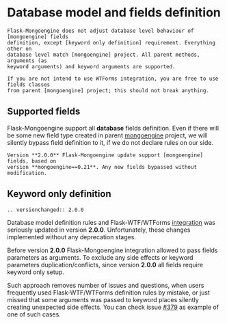 # Database model and fields definition

```{important}
Flask-Mongoengine does not adjust database level behaviour of [mongoengine] fields
definition, except [keyword only definition] requirement. Everything other on
database level match [mongoengine] project. All parent methods, arguments (as
keyword arguments) and keyword arguments are supported.

If you are not intend to use WTForms integration, you are free to use fields classes
from parent [mongoengine] project; this should not break anything.
```

## Supported fields

Flask-Mongoengine support all **database** fields definition. Even if there will be some
new field type created in parent [mongoengine] project, we will silently bypass
field definition to it, if we do not declare rules on our side.

```{note}
Version **2.0.0** Flask-Mongoengine update support [mongoengine] fields, based on
version **mongoengine==0.21**. Any new fields bypassed without modification.
```

## Keyword only definition

```{eval-rst}
.. versionchanged:: 2.0.0
```

Database model definition rules and Flask-WTF/WTForms [integration] was seriously
updated in version **2.0.0**. Unfortunately, these changes implemented without any
deprecation stages.

Before version **2.0.0** Flask-Mongoengine integration allowed to pass fields
parameters as arguments. To exclude any side effects or keyword parameters
duplication/conflicts, since version **2.0.0** all fields require keyword
only setup.

Such approach removes number of issues and questions, when users frequently used
Flask-WTF/WTForms definition rules by mistake, or just missed that some arguments
was passed to keyword places silently creating unexpected side effects. You can
check issue [#379] as example of one of such cases.

[mongoengine]: https://docs.mongoengine.org/
[#379]: https://github.com/MongoEngine/flask-mongoengine/issues/379
[integration]: forms
[keyword only definition]: #keyword-only-definition

